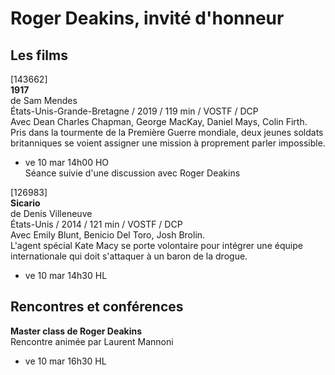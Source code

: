 # Roger Deakins, invité d'honneur

## Les films

[143662]  
**1917**  
de Sam Mendes  
États-Unis-Grande-Bretagne / 2019 / 119 min / VOSTF / DCP  
Avec Dean Charles Chapman, George MacKay, Daniel Mays, Colin Firth.  
Pris dans la tourmente de la Première Guerre mondiale, deux jeunes soldats britanniques se voient assigner une mission à proprement parler impossible.

- ve 10 mar 14h00 HO  
Séance suivie d'une discussion avec Roger Deakins

[126983]  
**Sicario**  
de Denis Villeneuve  
États-Unis / 2014 / 121 min / VOSTF / DCP  
Avec Emily Blunt, Benicio Del Toro, Josh Brolin.  
L'agent spécial Kate Macy se porte volontaire pour intégrer une équipe internationale qui doit s'attaquer à un baron de la drogue.

- ve 10 mar 14h30 HL

## Rencontres et conférences

**Master class de Roger Deakins**  
Rencontre animée par Laurent Mannoni

- ve 10 mar 16h30 HL

